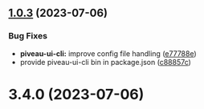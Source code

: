 ## [1.0.3](https://gitlab.fokus.fraunhofer.de/piveau/ui/piveau-ui/compare/piveau-ui-cli@1.0.2...piveau-ui-cli@1.0.3) (2023-07-06)


### Bug Fixes

* **piveau-ui-cli:** improve config file handling ([e77788e](https://gitlab.fokus.fraunhofer.de/piveau/ui/piveau-ui/commit/e77788eddb22ff88b7b589945b5c94d1c506ade3))
* provide piveau-ui-cli bin in package.json ([c88857c](https://gitlab.fokus.fraunhofer.de/piveau/ui/piveau-ui/commit/c88857c66ee354072132f1f12e73ac5633182155))



# 3.4.0 (2023-07-06)



